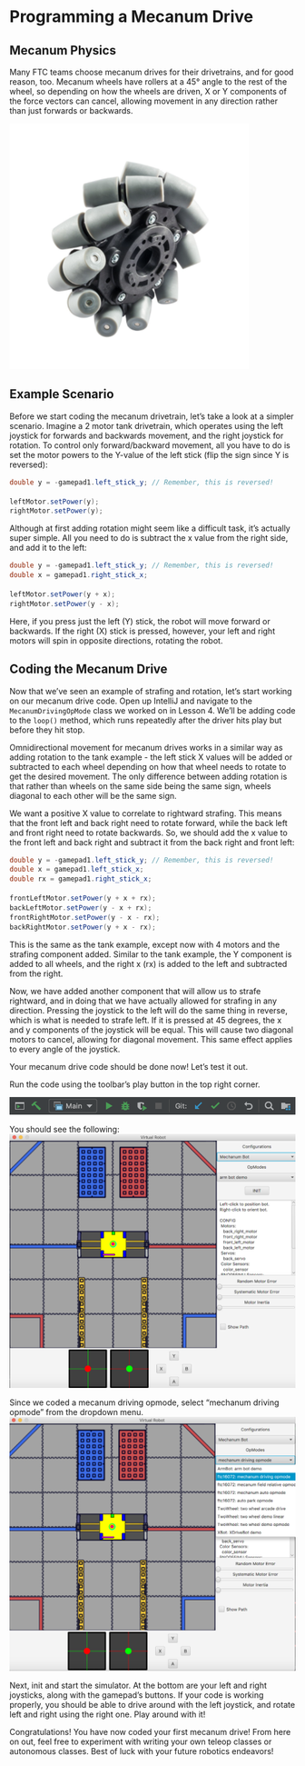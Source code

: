 # Programming a Mecanum Drive

## Mecanum Physics

Many FTC teams choose mecanum drives for their drivetrains, and for good reason, too. Mecanum wheels have rollers at a 45° angle to the rest of the wheel, so depending on how the wheels are driven, X or Y components of the force vectors can cancel, allowing movement in any direction rather than just forwards or backwards.

![A Mecanum Wheel](../.gitbook/assets/mecanum-wheel.png)

## Example Scenario
Before we start coding the mecanum drivetrain, let’s take a look at a simpler scenario. Imagine a 2 motor tank drivetrain, which operates using the left joystick for forwards and backwards movement, and the right joystick for rotation. To control only forward/backward movement, all you have to  do is set the motor powers to the Y-value of the left stick  (flip the sign since Y is reversed):

```java
double y = -gamepad1.left_stick_y; // Remember, this is reversed!

leftMotor.setPower(y);
rightMotor.setPower(y);
```

Although at first adding rotation might seem like a difficult task, it’s actually super simple. All you need to do is subtract the x value from the right side, and add it to the left:

```java
double y = -gamepad1.left_stick_y; // Remember, this is reversed!
double x = gamepad1.right_stick_x;

leftMotor.setPower(y + x);
rightMotor.setPower(y - x);
```

Here, if you press just the left (Y) stick, the robot will move forward or backwards. If the right (X) stick is pressed, however, your left and right motors will spin in opposite directions, rotating the robot.

## Coding the Mecanum Drive

Now that we’ve seen an example of strafing and rotation, let’s start working on our mecanum drive code. Open up IntelliJ and navigate to the `MecanumDrivingOpMode` class we worked on in Lesson 4. We’ll be adding code to the `loop()` method, which runs repeatedly after the driver hits play but before they hit stop.

Omnidirectional movement for mecanum drives works in a similar way as adding rotation to the tank example - the left stick X values will be added or subtracted to each wheel depending on how that wheel needs to rotate to get the desired movement. The only difference between adding rotation is that rather than wheels on the same side being the same sign, wheels diagonal to each other will be the same sign.

We want a positive X value to correlate to rightward strafing. This means that the front left and back right need to rotate forward, while the back left and front right need to rotate backwards. So, we should add the x value to the front left and back right and subtract it from the back right and front left:

```java
double y = -gamepad1.left_stick_y; // Remember, this is reversed!
double x = gamepad1.left_stick_x;
double rx = gamepad1.right_stick_x;

frontLeftMotor.setPower(y + x + rx);
backLeftMotor.setPower(y - x + rx);
frontRightMotor.setPower(y - x - rx);
backRightMotor.setPower(y + x - rx);
```

This is the same as the tank example, except now with 4 motors and the strafing component added. Similar to the tank example, the Y component is added to all wheels, and the right x (rx) is added to the left and subtracted from the right. 

Now, we have added another component that will allow us to strafe rightward, and in doing that we have actually allowed for strafing in any direction. Pressing the joystick to the left will do the same thing in reverse, which is what is needed to strafe left. If it is pressed at 45 degrees, the x and y components of the joystick will be equal. This will cause two diagonal motors to cancel, allowing for diagonal movement. This same effect applies to every angle of the joystick.

Your mecanum drive code should be done now! Let’s test it out.

Run the code using the toolbar’s play button in the top right corner.

![](../.gitbook/assets/toolbar.png)

You should see the following:
![](../.gitbook/assets/simulator.png)

Since we coded a mecanum driving opmode, select “mechanum driving opmode” from the dropdown menu.
![Choosing the OpMode](../.gitbook/assets/choosing-opmode.png)

Next, init and start the simulator. At the bottom are your left and right joysticks, along with the gamepad’s buttons. If your code is working properly, you should be able to drive around with the left joystick, and rotate left and right using the right one. Play around with it!

Congratulations! You have now coded your first mecanum drive! From here on out, feel free to experiment with writing your own teleop classes or autonomous classes. Best of luck with your future robotics endeavors!
